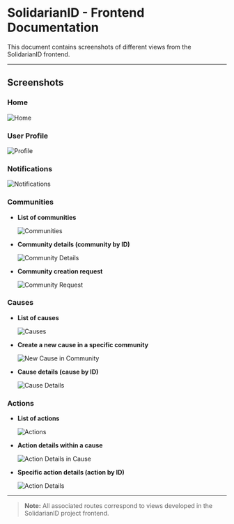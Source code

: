 # SolidarianID - Frontend Documentation

This document contains screenshots of different views from the SolidarianID frontend.

---

## Screenshots

### Home

![Home](./images/home.png)

### User Profile

![Profile](./images/profile.png)

### Notifications

![Notifications](./images/notifications.png)

### Communities

- **List of communities**

  ![Communities](./images/communities.png)

- **Community details (community by ID)**

  ![Community Details](./images/communities_id.png)

- **Community creation request**

  ![Community Request](./images/communities_request.png)

### Causes

- **List of causes**

  ![Causes](./images/causes.png)

- **Create a new cause in a specific community**

  ![New Cause in Community](./images/communities_id_causes_new.png)

- **Cause details (cause by ID)**

  ![Cause Details](./images/cause_id.png)

### Actions

- **List of actions**

  ![Actions](./images/actions.png)

- **Action details within a cause**

  ![Action Details in Cause](./images/causes_id_actions_new.png)

- **Specific action details (action by ID)**

  ![Action Details](./images/actions_id.png)

---

> **Note:** All associated routes correspond to views developed in the SolidarianID project frontend.
